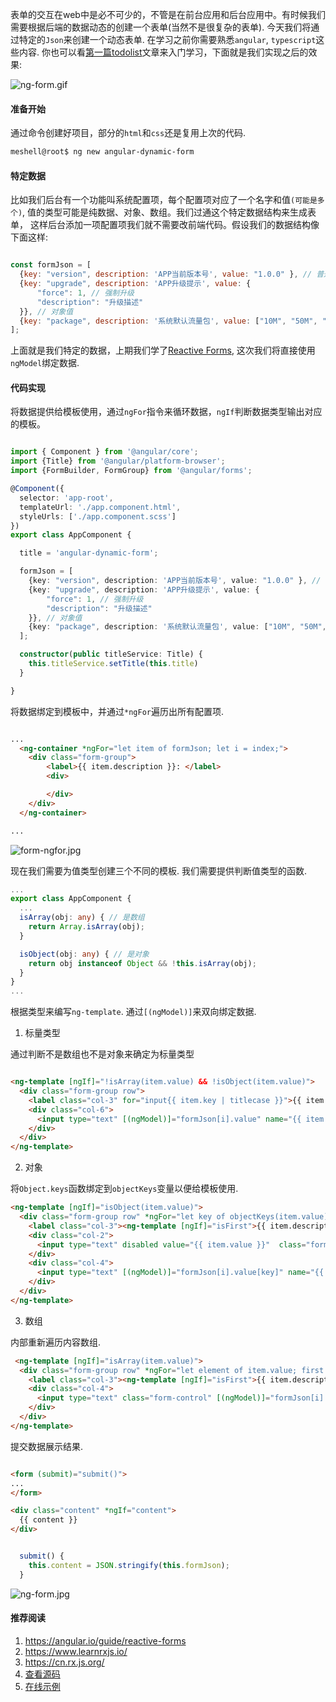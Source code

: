   表单的交互在web中是必不可少的，不管是在前台应用和后台应用中。有时候我们需要根据后端的数据动态的创建一个表单(当然不是很复杂的表单).
今天我们将通过特定的`Json`来创建一个动态表单. 在学习之前你需要熟悉`angular`, `typescript`这些内容.
你也可以看[第一篇todolist](https://loocode.com/tutorial/10136)文章来入门学习，下面就是我们实现之后的效果:

![ng-form.gif](https://image.loocode.com/upload/20190403/ng-form-min.gif)

#### 准备开始

通过命令创建好项目，部分的`html`和`css`还是复用上次的代码.

```bash
meshell@root$ ng new angular-dynamic-form
```

#### 特定数据

比如我们后台有一个功能叫系统配置项，每个配置项对应了一个名字和值`(可能是多个)`, 值的类型可能是纯数据、对象、数组。我们过通这个特定数据结构来生成表单，
这样后台添加一项配置项我们就不需要改前端代码。假设我们的数据结构像下面这样:

```javascript

const formJson = [
  {key: "version", description: 'APP当前版本号', value: "1.0.0" }, // 普通的值
  {key: "upgrade", description: 'APP升级提示', value: {
      "force": 1, // 强制升级
      "description": "升级描述"
  }}, // 对象值
  {key: "package", description: '系统默认流量包', value: ["10M", "50M", "500M"] } // 数组型
];

```

上面就是我们特定的数据，上期我们学了[Reactive Forms](https://angular.io/guide/reactive-forms), 这次我们将直接使用`ngModel`绑定数据.


#### 代码实现

将数据提供给模板使用，通过`ngFor`指令来循环数据，`ngIf`判断数据类型输出对应的模板。

```typescript

import { Component } from '@angular/core';
import {Title} from '@angular/platform-browser';
import {FormBuilder, FormGroup} from '@angular/forms';

@Component({
  selector: 'app-root',
  templateUrl: './app.component.html',
  styleUrls: ['./app.component.scss']
})
export class AppComponent {

  title = 'angular-dynamic-form';

  formJson = [
    {key: "version", description: 'APP当前版本号', value: "1.0.0" }, // 普通的值
    {key: "upgrade", description: 'APP升级提示', value: {
        "force": 1, // 强制升级
        "description": "升级描述"
    }}, // 对象值
    {key: "package", description: '系统默认流量包', value: ["10M", "50M", "500M", "1G"] } // 数组型
  ];

  constructor(public titleService: Title) {
    this.titleService.setTitle(this.title)
  }

}

```

将数据绑定到模板中，并通过`*ngFor`遍历出所有配置项.

```html

...
  <ng-container *ngFor="let item of formJson; let i = index;">
    <div class="form-group">
        <label>{{ item.description }}: </label>
        <div>

        </div>
    </div>
  </ng-container>

...

```

![form-ngfor.jpg](https://image.loocode.com/upload/20190403/form-ngfor.jpg)


现在我们需要为值类型创建三个不同的模板. 我们需要提供判断值类型的函数.

```typescript
...
export class AppComponent {
  ...
  isArray(obj: any) { // 是数组
    return Array.isArray(obj);
  }

  isObject(obj: any) { // 是对象
    return obj instanceof Object && !this.isArray(obj);
  }
}
...

```

根据类型来编写`ng-template`. 通过`[(ngModel)]`来双向绑定数据.

1. 标量类型
        
通过判断不是数组也不是对象来确定为标量类型

```html

<ng-template [ngIf]="!isArray(item.value) && !isObject(item.value)">
  <div class="form-group row">
    <label class="col-3" for="input{{ item.key | titlecase }}">{{ item.description }}: </label>
    <div class="col-6">
      <input type="text" [(ngModel)]="formJson[i].value" name="{{ item.key }}" value="{{ item.value }}"  class="form-control" id="input{{ item.key | titlecase }}">
    </div>
  </div>
</ng-template>

```

2. 对象

将`Object.keys`函数绑定到`objectKeys`变量以便给模板使用.

```html
<ng-template [ngIf]="isObject(item.value)">
  <div class="form-group row" *ngFor="let key of objectKeys(item.value); first as isFirst;">
    <label class="col-3"><ng-template [ngIf]="isFirst">{{ item.description }}</ng-template></label>
    <div class="col-2">
      <input type="text" disabled value="{{ item.value }}"  class="form-control">
    </div>
    <div class="col-4">
      <input type="text" [(ngModel)]="formJson[i].value[key]" name="{{ item.key + '_' + key }}" value="{{ item.value[key] }}"  class="form-control">
    </div>
  </div>
</ng-template>

```

3. 数组

内部重新遍历内容数组.

```html
 <ng-template [ngIf]="isArray(item.value)">
  <div class="form-group row" *ngFor="let element of item.value; first as isFirst;let j = index;">
    <label class="col-3"><ng-template [ngIf]="isFirst">{{ item.description }}</ng-template></label>
    <div class="col-4">
      <input type="text" class="form-control" [(ngModel)]="formJson[i].value[j]"  name="{{ item.key + j }}" value="{{ element }}" />
    </div>
  </div>
</ng-template>
```

提交数据展示结果.

```html

<form (submit)="submit()">
...
</form>

<div class="content" *ngIf="content">
  {{ content }}
</div>

```

```typescript

  submit() {
    this.content = JSON.stringify(this.formJson);
  }

```

![ng-form.jpg](https://image.loocode.com/upload/20190403/ng-form.jpg)



#### 推荐阅读

1. <https://angular.io/guide/reactive-forms>
2. <https://www.learnrxjs.io/>
3. <https://cn.rx.js.org/>
4. [查看源码](https://github.com/TianLiangZhou/loocode-example/tree/master/angular-dynamic-form)
5. [在线示例](https://example.loocode.com/angular-dynamic-form/dist/angular-dynamic-form/index.html)

